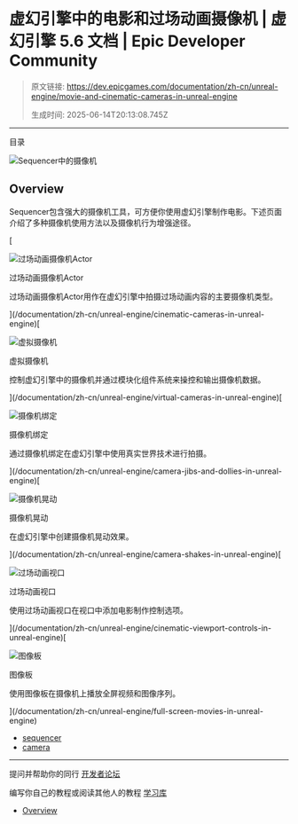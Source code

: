 # 虚幻引擎中的电影和过场动画摄像机 | 虚幻引擎 5.6 文档 | Epic Developer Community

> 原文链接: https://dev.epicgames.com/documentation/zh-cn/unreal-engine/movie-and-cinematic-cameras-in-unreal-engine
> 
> 生成时间: 2025-06-14T20:13:08.745Z

---

目录

![Sequencer中的摄像机](https://dev.epicgames.com/community/api/documentation/image/3fc7ea36-b955-4556-9816-3b142b550591?resizing_type=fill&width=1920&height=335)

## Overview

Sequencer包含强大的摄像机工具，可方便你使用虚幻引擎制作电影。下述页面介绍了多种摄像机使用方法以及摄像机行为增强途径。

[

![过场动画摄像机Actor](images/static/document_list/empty_thumbnail.svg)

过场动画摄像机Actor

过场动画摄像机Actor用作在虚幻引擎中拍摄过场动画内容的主要摄像机类型。





](/documentation/zh-cn/unreal-engine/cinematic-cameras-in-unreal-engine)[

![虚拟摄像机](images/static/document_list/empty_thumbnail.svg)

虚拟摄像机

控制虚幻引擎中的摄像机并通过模块化组件系统来操控和输出摄像机数据。





](/documentation/zh-cn/unreal-engine/virtual-cameras-in-unreal-engine)[

![摄像机绑定](images/static/document_list/empty_thumbnail.svg)

摄像机绑定

通过摄像机绑定在虚幻引擎中使用真实世界技术进行拍摄。





](/documentation/zh-cn/unreal-engine/camera-jibs-and-dollies-in-unreal-engine)[

![摄像机晃动](images/static/document_list/empty_thumbnail.svg)

摄像机晃动

在虚幻引擎中创建摄像机晃动效果。





](/documentation/zh-cn/unreal-engine/camera-shakes-in-unreal-engine)[

![过场动画视口](images/static/document_list/empty_thumbnail.svg)

过场动画视口

使用过场动画视口在视口中添加电影制作控制选项。





](/documentation/zh-cn/unreal-engine/cinematic-viewport-controls-in-unreal-engine)[

![图像板](images/static/document_list/empty_thumbnail.svg)

图像板

使用图像板在摄像机上播放全屏视频和图像序列。





](/documentation/zh-cn/unreal-engine/full-screen-movies-in-unreal-engine)

-   [sequencer](https://dev.epicgames.com/community/search?query=sequencer)
-   [camera](https://dev.epicgames.com/community/search?query=camera)

* * *

提问并帮助你的同行 [开发者论坛](https://forums.unrealengine.com/categories?tag=unreal-engine)

编写你自己的教程或阅读其他人的教程 [学习库](https://dev.epicgames.com/community/unreal-engine/learning)

-   [Overview](/documentation/zh-cn/unreal-engine/movie-and-cinematic-cameras-in-unreal-engine#overview)